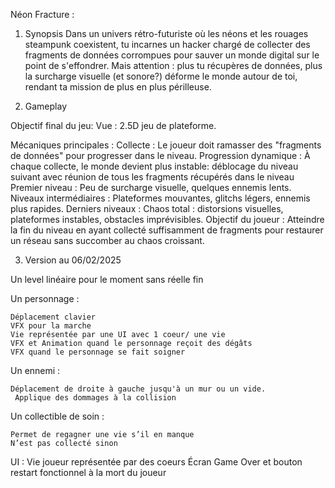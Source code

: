 Néon Fracture : 

1. Synopsis
Dans un univers rétro-futuriste où les néons et les rouages steampunk coexistent, tu incarnes un hacker chargé de collecter des fragments de données corrompues pour sauver un monde digital sur le point de s'effondrer. Mais attention : plus tu récupères de données, plus la surcharge visuelle (et sonore?) déforme le monde autour de toi, rendant ta mission de plus en plus périlleuse.

2. Gameplay

Objectif final du jeu: 
  Vue : 2.5D jeu de plateforme.
  
  Mécaniques principales :
  Collecte : 
    Le joueur doit ramasser des "fragments de données" pour progresser dans le niveau.
  Progression dynamique : 
    À chaque collecte, le monde devient plus instable:
      déblocage du niveau suivant avec réunion de tous les fragments récupérés dans le niveau
        Premier niveau : Peu de surcharge visuelle, quelques ennemis lents.
        Niveaux intermédiaires : Plateformes mouvantes, glitchs légers, ennemis plus rapides.
        Derniers niveaux : Chaos total : distorsions visuelles, plateformes instables, obstacles imprévisibles.
  Objectif du joueur :
    Atteindre la fin du niveau en ayant collecté suffisamment de fragments pour restaurer un réseau sans succomber au chaos croissant.

    
3. Version au 06/02/2025

  Un level linéaire pour le moment sans réelle fin 
  
  Un personnage : 
  
    Déplacement clavier 
    VFX pour la marche
    Vie représentée par une UI avec 1 coeur/ une vie 
    VFX et Animation quand le personnage reçoit des dégâts 
    VFX quand le personnage se fait soigner 
    
  Un ennemi : 
  
    Déplacement de droite à gauche jusqu'à un mur ou un vide.
     Applique des dommages à la collision 
     
  Un collectible de soin : 
  
    Permet de regagner une vie s’il en manque 
    N’est pas collecté sinon 
    
  UI : 
      Vie joueur représentée par des coeurs 
      Écran Game Over et bouton restart fonctionnel à la mort du joueur 
